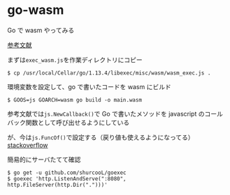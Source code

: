 # go-wasm

Go で wasm やってみる

[参考文献](https://buildersbox.corp-sansan.com/entry/2019/02/14/113000)

まずは`exec_wasm.js`を作業ディレクトリにコピー

```
$ cp /usr/local/Cellar/go/1.13.4/libexec/misc/wasm/wasm_exec.js .
```

環境変数を設定して、go で書いたコードを wasm にビルド

```
$ GOOS=js GOARCH=wasm go build -o main.wasm
```

参考文献では`js.NewCallback()`で Go で書いたメソッドを javascript のコールバック関数として呼び出せるようにしている

が、今は`js.FuncOf()`で設定する（戻り値も使えるようになってる）[stackoverflow](https://stackoverflow.com/questions/55800163/golangs-syscall-js-js-newcallback-is-undefined)


簡易的にサーバたてて確認

```
$ go get -u github.com/shurcooL/goexec
$ goexec 'http.ListenAndServe(":8080", http.FileServer(http.Dir(".")))'
```


